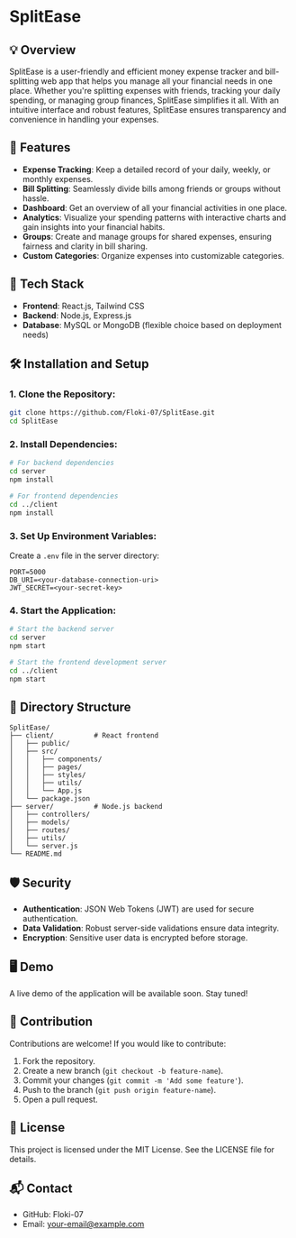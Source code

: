 # SplitEase 

## 💡 Overview
SplitEase is a user-friendly and efficient money expense tracker and bill-splitting web app that helps you manage all your financial needs in one place. Whether you're splitting expenses with friends, tracking your daily spending, or managing group finances, SplitEase simplifies it all. With an intuitive interface and robust features, SplitEase ensures transparency and convenience in handling your expenses.

## 🚀 Features
- **Expense Tracking**: Keep a detailed record of your daily, weekly, or monthly expenses.
- **Bill Splitting**: Seamlessly divide bills among friends or groups without hassle.
- **Dashboard**: Get an overview of all your financial activities in one place.
- **Analytics**: Visualize your spending patterns with interactive charts and gain insights into your financial habits.
- **Groups**: Create and manage groups for shared expenses, ensuring fairness and clarity in bill sharing.
- **Custom Categories**: Organize expenses into customizable categories.

## 🔧 Tech Stack
- **Frontend**: React.js, Tailwind CSS
- **Backend**: Node.js, Express.js
- **Database**: MySQL or MongoDB (flexible choice based on deployment needs)

## 🛠️ Installation and Setup
### 1. Clone the Repository:
```bash
git clone https://github.com/Floki-07/SplitEase.git
cd SplitEase
```

### 2. Install Dependencies:
```bash
# For backend dependencies
cd server
npm install

# For frontend dependencies
cd ../client
npm install
```

### 3. Set Up Environment Variables:
Create a `.env` file in the server directory:
```env
PORT=5000
DB_URI=<your-database-connection-uri>
JWT_SECRET=<your-secret-key>
```

### 4. Start the Application:
```bash
# Start the backend server
cd server
npm start

# Start the frontend development server
cd ../client
npm start
```

## 📁 Directory Structure
```
SplitEase/
├── client/          # React frontend
│   ├── public/
│   ├── src/
│   │   ├── components/
│   │   ├── pages/
│   │   ├── styles/
│   │   ├── utils/
│   │   └── App.js
│   └── package.json
├── server/          # Node.js backend
│   ├── controllers/
│   ├── models/
│   ├── routes/
│   ├── utils/
│   └── server.js
└── README.md
```

## 🛡️ Security
- **Authentication**: JSON Web Tokens (JWT) are used for secure authentication.
- **Data Validation**: Robust server-side validations ensure data integrity.
- **Encryption**: Sensitive user data is encrypted before storage.

## 🖥️ Demo
A live demo of the application will be available soon. Stay tuned!

## 🤝 Contribution
Contributions are welcome! If you would like to contribute:
1. Fork the repository.
2. Create a new branch (`git checkout -b feature-name`).
3. Commit your changes (`git commit -m 'Add some feature'`).
4. Push to the branch (`git push origin feature-name`).
5. Open a pull request.

## 📝 License
This project is licensed under the MIT License. See the LICENSE file for details.

## 📬 Contact
- GitHub: Floki-07
- Email: your-email@example.com